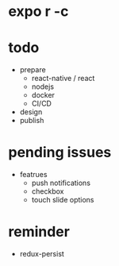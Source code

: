 # expo r -c


# todo
- prepare
    - react-native / react
    - nodejs
    - docker
    - CI/CD
- design
- publish



# pending issues

- featrues
  - push notifications
  - checkbox
  - touch slide options


# reminder 

- redux-persist